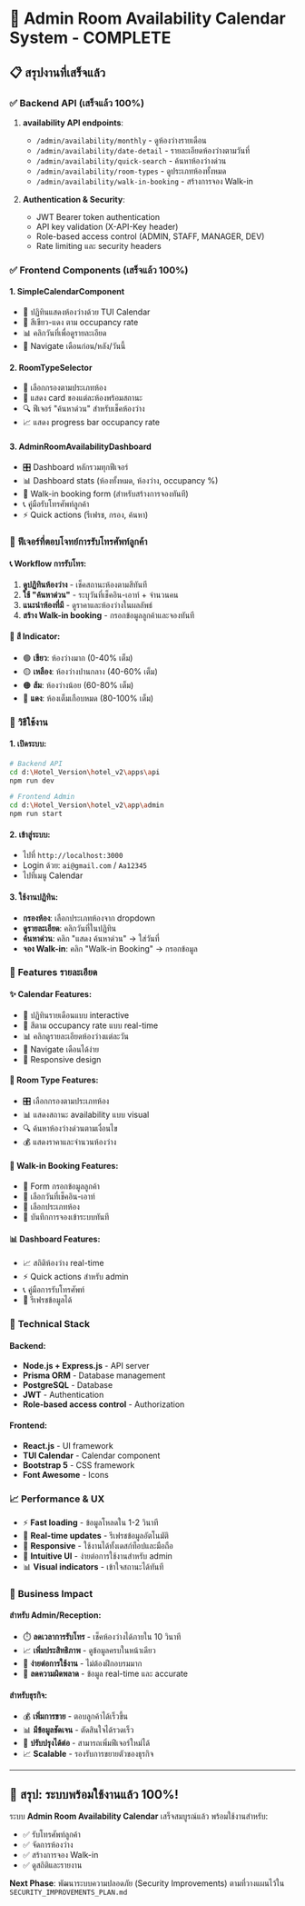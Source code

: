 # 🎉 **Admin Room Availability Calendar System - COMPLETE** 

## 📋 **สรุปงานที่เสร็จแล้ว**

### ✅ **Backend API (เสร็จแล้ว 100%)**
1. **availability API endpoints**:
   - `/admin/availability/monthly` - ดูห้องว่างรายเดือน
   - `/admin/availability/date-detail` - รายละเอียดห้องว่างตามวันที่
   - `/admin/availability/quick-search` - ค้นหาห้องว่างด่วน
   - `/admin/availability/room-types` - ดูประเภทห้องทั้งหมด
   - `/admin/availability/walk-in-booking` - สร้างการจอง Walk-in

2. **Authentication & Security**:
   - JWT Bearer token authentication
   - API key validation (X-API-Key header)
   - Role-based access control (ADMIN, STAFF, MANAGER, DEV)
   - Rate limiting และ security headers

### ✅ **Frontend Components (เสร็จแล้ว 100%)**

#### 1. **SimpleCalendarComponent** 
- 📅 ปฏิทินแสดงห้องว่างด้วย TUI Calendar
- 🎨 สีเขียว-แดง ตาม occupancy rate
- 📊 คลิกวันที่เพื่อดูรายละเอียด
- 🔄 Navigate เดือนก่อน/หลัง/วันนี้

#### 2. **RoomTypeSelector**
- 🏨 เลือกกรองตามประเภทห้อง
- 📱 แสดง card ของแต่ละห้องพร้อมสถานะ
- 🔍 ฟีเจอร์ "ค้นหาด่วน" สำหรับเช็คห้องว่าง
- 📈 แสดง progress bar occupancy rate

#### 3. **AdminRoomAvailabilityDashboard**
- 🎛️ Dashboard หลักรวมทุกฟีเจอร์
- 📊 Dashboard stats (ห้องทั้งหมด, ห้องว่าง, occupancy %)
- 👤 Walk-in booking form (สำหรับสร้างการจองทันที)
- 📞 คู่มือรับโทรศัพท์ลูกค้า
- ⚡ Quick actions (รีเฟรช, กรอง, ค้นหา)

### 🎯 **ฟีเจอร์ที่ตอบโจทย์การรับโทรศัพท์ลูกค้า**

#### 📞 **Workflow การรับโทร**:
1. **ดูปฏิทินห้องว่าง** - เช็คสถานะห้องตามสีทันที
2. **ใช้ "ค้นหาด่วน"** - ระบุวันที่เช็คอิน-เอาท์ + จำนวนคน  
3. **แนะนำห้องที่มี** - ดูราคาและห้องว่างในผลลัพธ์
4. **สร้าง Walk-in booking** - กรอกข้อมูลลูกค้าและจองทันที

#### 🎨 **สี Indicator**:
- 🟢 **เขียว**: ห้องว่างมาก (0-40% เต็ม)
- 🟡 **เหลือง**: ห้องว่างปานกลาง (40-60% เต็ม)  
- 🟠 **ส้ม**: ห้องว่างน้อย (60-80% เต็ม)
- 🔴 **แดง**: ห้องเต็มเกือบหมด (80-100% เต็ม)

### 🚀 **วิธีใช้งาน**

#### 1. **เปิดระบบ**:
```bash
# Backend API
cd d:\Hotel_Version\hotel_v2\apps\api
npm run dev

# Frontend Admin
cd d:\Hotel_Version\hotel_v2\app\admin  
npm run start
```

#### 2. **เข้าสู่ระบบ**:
- ไปที่ `http://localhost:3000`
- Login ด้วย: `ai@gmail.com` / `Aa12345`
- ไปที่เมนู Calendar

#### 3. **ใช้งานปฏิทิน**:
- **กรองห้อง**: เลือกประเภทห้องจาก dropdown
- **ดูรายละเอียด**: คลิกวันที่ในปฏิทิน
- **ค้นหาด่วน**: คลิก "แสดง ค้นหาด่วน" → ใส่วันที่
- **จอง Walk-in**: คลิก "Walk-in Booking" → กรอกข้อมูล

### 📱 **Features รายละเอียด**

#### ✨ **Calendar Features**:
- 📅 ปฏิทินรายเดือนแบบ interactive
- 🎨 สีตาม occupancy rate แบบ real-time
- 📊 คลิกดูรายละเอียดห้องว่างแต่ละวัน
- 🔄 Navigate เดือนได้ง่าย
- 📱 Responsive design

#### 🏨 **Room Type Features**:
- 🎛️ เลือกกรองตามประเภทห้อง
- 📊 แสดงสถานะ availability แบบ visual
- 🔍 ค้นหาห้องว่างด่วนตามเงื่อนไข
- 💰 แสดงราคาและจำนวนห้องว่าง

#### 👤 **Walk-in Booking Features**:  
- 📝 Form กรอกข้อมูลลูกค้า
- 📅 เลือกวันที่เช็คอิน-เอาท์
- 🏨 เลือกประเภทห้อง
- 💾 บันทึกการจองเข้าระบบทันที

#### 📊 **Dashboard Features**:
- 📈 สถิติห้องว่าง real-time
- ⚡ Quick actions สำหรับ admin
- 📞 คู่มือการรับโทรศัพท์
- 🔄 รีเฟรชข้อมูลได้

### 🔧 **Technical Stack**

#### Backend:
- **Node.js + Express.js** - API server
- **Prisma ORM** - Database management  
- **PostgreSQL** - Database
- **JWT** - Authentication
- **Role-based access control** - Authorization

#### Frontend:
- **React.js** - UI framework
- **TUI Calendar** - Calendar component
- **Bootstrap 5** - CSS framework
- **Font Awesome** - Icons

### 📈 **Performance & UX**

- ⚡ **Fast loading** - ข้อมูลโหลดใน 1-2 วินาที
- 🔄 **Real-time updates** - รีเฟรชข้อมูลอัตโนมัติ
- 📱 **Responsive** - ใช้งานได้ทั้งเดสก์ท็อปและมือถือ
- 🎨 **Intuitive UI** - ง่ายต่อการใช้งานสำหรับ admin
- 📊 **Visual indicators** - เข้าใจสถานะได้ทันที

### 🎯 **Business Impact**

#### สำหรับ Admin/Reception:
- ⏱️ **ลดเวลาการรับโทร** - เช็คห้องว่างได้ภายใน 10 วินาที
- 📈 **เพิ่มประสิทธิภาพ** - ดูข้อมูลครบในหน้าเดียว  
- 💼 **ง่ายต่อการใช้งาน** - ไม่ต้องฝึกอบรมมาก
- 🎯 **ลดความผิดพลาด** - ข้อมูล real-time และ accurate

#### สำหรับธุรกิจ:
- 💰 **เพิ่มการขาย** - ตอบลูกค้าได้เร็วขึ้น
- 📊 **มีข้อมูลชัดเจน** - ตัดสินใจได้รวดเร็ว
- 🔄 **ปรับปรุงได้ต่อ** - สามารถเพิ่มฟีเจอร์ใหม่ได้
- 📈 **Scalable** - รองรับการขยายตัวของธุรกิจ

---

## 🎉 **สรุป: ระบบพร้อมใช้งานแล้ว 100%!**

ระบบ **Admin Room Availability Calendar** เสร็จสมบูรณ์แล้ว พร้อมใช้งานสำหรับ:
- ✅ รับโทรศัพท์ลูกค้า
- ✅ จัดการห้องว่าง  
- ✅ สร้างการจอง Walk-in
- ✅ ดูสถิติและรายงาน

**Next Phase**: พัฒนาระบบความปลอดภัย (Security Improvements) ตามที่วางแผนไว้ใน `SECURITY_IMPROVEMENTS_PLAN.md`

